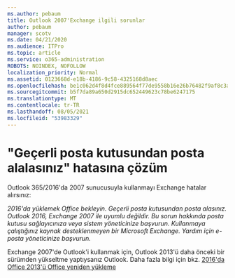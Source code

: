 ```yaml
---
ms.author: pebaum
title: Outlook 2007'Exchange ilgili sorunlar
author: pebaum
manager: scotv
ms.date: 04/21/2020
ms.audience: ITPro
ms.topic: article
ms.service: o365-administration
ROBOTS: NOINDEX, NOFOLLOW
localization_priority: Normal
ms.assetid: 0123668d-e18b-4186-9c58-4325168d8aec
ms.openlocfilehash: be1c062d4f8d4fce889564f77de9558b16e26b76482f9af8c3a6b5e20966445a
ms.sourcegitcommit: b5f7da89a650d2915dc652449623c78be6247175
ms.translationtype: MT
ms.contentlocale: tr-TR
ms.lasthandoff: 08/05/2021
ms.locfileid: "53983329"
---
```

# <a name="solution-for-error-you-wont-be-able-to-receive-mail-from-a-current-mailbox"></a>"Geçerli posta kutusundan posta alalasınız" hatasına çözüm
Outlook 365/2016'da 2007 sunucusuyla kullanmayı Exchange hatalar alırsınız:

*2016'da yüklemek Office bekleyin. Geçerli posta kutusundan posta alasınız. Outlook 2016, Exchange 2007 ile uyumlu değildir. Bu sorun hakkında posta kutusu sağlayıcınıza veya sistem yöneticinize başvurun. Kullanmaya çalıştığınız kaynak desteklenmeyen bir Microsoft Exchange. Yardım için e-posta yöneticinize başvurun.*

Exchange 2007'de Outlook'i kullanmak için, Outlook 2013'ü daha önceki bir sürümden yükseltme yaptıysanız Outlook. Daha fazla bilgi için bkz. [2016'da Office 2013'ü Office yeniden yükleme](https://support.office.com/article/a6ca92f4-cbb4-4609-9fdb-f8d3dd6812f3)